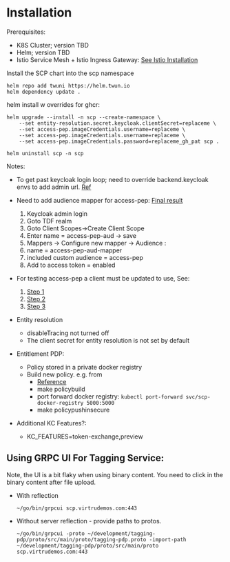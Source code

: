 

# Installation
Prerequisites:
- K8S Cluster; version TBD
- Helm; version TBD
- Istio Service Mesh + Istio Ingress Gateway: [See Istio Installation](./istio.md)

Install the SCP chart into the scp namespace
```shell
helm repo add twuni https://helm.twun.io
helm dependency update .
```

helm install w overrides for ghcr:
```shell
helm upgrade --install -n scp --create-namespace \
    --set entity-resolution.secret.keycloak.clientSecret=replaceme \
    --set access-pep.imageCredentials.username=replaceme \
    --set access-pep.imageCredentials.username=replaceme \
    --set access-pep.imageCredentials.password=replaceme_gh_pat scp .
```

```shell
helm uninstall scp -n scp
```

Notes:
- To get past keycloak login loop; need to override backend.keycloak envs to add admin url. [Ref](https://www.keycloak.org/server/hostname#_example_scenarios)
- Need to add audience mapper for access-pep: [Final result](./docs/kc_accesspep_aud_mapper.png)
  1. Keycloak admin login 
  1. Goto TDF realm
  1. Goto Client Scopes->Create Client Scope
  1. Enter name = access-pep-aud -> save
  1. Mappers -> Configure new mapper -> Audience :
  1. name = access-pep-aud-mapper
  1. included custom audience = access-pep
  1. Add to access token = enabled
- For testing access-pep a client must be updated to use, See:
  
  1. [Step 1](./docs/access-pep-client_1.png)
  1. [Step 2](./docs/access-pep-client_2.png)
  1. [Step 3](./docs/access-pep-client_3.png)
- Entity resolution
  - disableTracing not turned off
  - The client secret for entity resolution is not set by default
- Entitlement PDP: 
  - Policy stored in a private docker registry
  - Build new policy. e.g. from
    - [Reference](https://github.com/virtru-corp/federal-scp-platform/tree/main/entitlement-policy)
    - make policybuild
    - port forward docker registry: `kubectl port-forward svc/scp-docker-registry 5000:5000`
    - make policypushinsecure
- Additional KC Features?:
  - KC_FEATURES=token-exchange,preview

## Using GRPC UI For Tagging Service:

Note, the UI is a bit flaky when using binary content. You need to click in the binary content after file upload.

- With reflection
  ```shell
  ~/go/bin/grpcui scp.virtrudemos.com:443
  ```
- Without server reflection - provide paths to protos.
  ```
  ~/go/bin/grpcui -proto ~/development/tagging-pdp/proto/src/main/proto/tagging-pdp.proto -import-path ~/development/tagging-pdp/proto/src/main/proto scp.virtrudemos.com:443
  ```